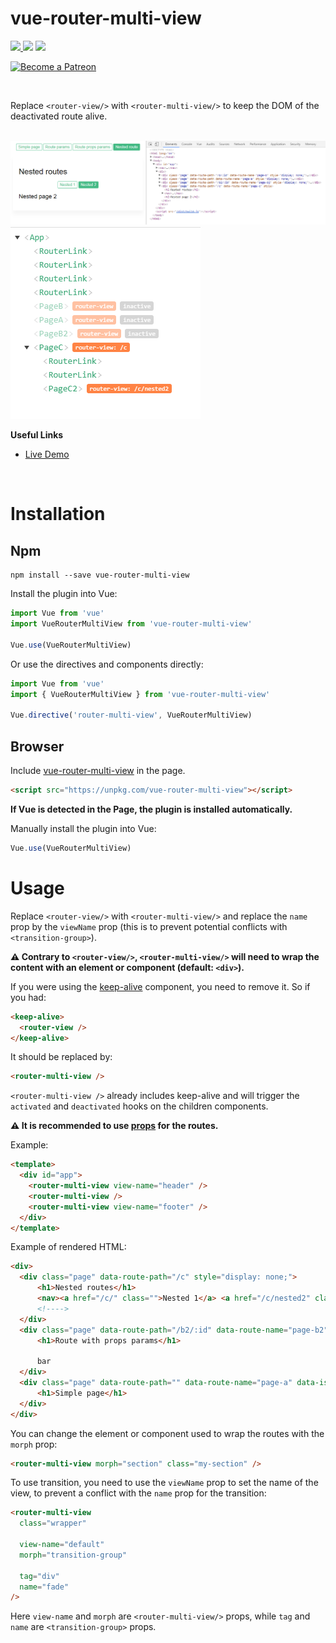 <h1>vue-router-multi-view</h1>

<p>
<a href="https://www.npmjs.com/package/vue-router-multi-view"><img src="https://img.shields.io/npm/v/vue-router-multi-view.svg"/> <img src="https://img.shields.io/npm/dm/vue-router-multi-view.svg"/></a> <a href="https://vuejs.org/"><img src="https://img.shields.io/badge/vue-2.x-brightgreen.svg"/></a>
</p>

<p>
  <a href="https://www.patreon.com/akryum" target="_blank">
    <img src="https://c5.patreon.com/external/logo/become_a_patron_button.png" alt="Become a Patreon">
  </a>
</p>

<br>

Replace `<router-view/>` with `<router-multi-view/>` to keep the DOM of the deactivated route alive.

<br>

<img src="https://raw.githubusercontent.com/Akryum/vue-router-multi-view/master/dom.png?token=ACqyfFwilHbGgjKVXt9ptb7GI0nS2zYVks5aHqoqwA%3D%3D"/>

<br>

<img src="https://raw.githubusercontent.com/Akryum/vue-router-multi-view/master/devtool.png?token=ACqyfDURGLlC0Gyb0z5xWHOUJCjZhbmYks5aHs85wA%3D%3D" />

<br>

**Useful Links**

- [Live Demo](https://akryum.github.io/vue-router-multi-view/)

<br>


# Installation

## Npm

```
npm install --save vue-router-multi-view
```

Install the plugin into Vue:

```javascript
import Vue from 'vue'
import VueRouterMultiView from 'vue-router-multi-view'

Vue.use(VueRouterMultiView)
```

Or use the directives and components directly:

```javascript
import Vue from 'vue'
import { VueRouterMultiView } from 'vue-router-multi-view'

Vue.directive('router-multi-view', VueRouterMultiView)
```

## Browser

Include [vue-router-multi-view](/dist/vue-router-multi-view.min.js) in the page.

```html
<script src="https://unpkg.com/vue-router-multi-view"></script>
```

**If Vue is detected in the Page, the plugin is installed automatically.**

Manually install the plugin into Vue:

```javascript
Vue.use(VueRouterMultiView)
```

# Usage

Replace `<router-view/>` with `<router-multi-view/>` and replace the `name` prop by the `viewName` prop (this is to prevent potential conflicts with `<transition-group>`).

**:warning: Contrary to `<router-view/>`, `<router-multi-view/>` will need to wrap the content with an element or component (default: `<div>`).**

If you were using the [keep-alive](https://vuejs.org/v2/api/#keep-alive) component, you need to remove it. So if you had:

```html
<keep-alive>
  <router-view />
</keep-alive>
```

It should be replaced by:

```html
<router-multi-view />
```

`<router-multi-view />` already includes keep-alive and will trigger the `activated` and `deactivated` hooks on the children components.

**:warning: It is recommended to use [props](https://router.vuejs.org/en/essentials/passing-props.html) for the routes.**

Example:

```html
<template>
  <div id="app">
    <router-multi-view view-name="header" />
    <router-multi-view />
    <router-multi-view view-name="footer" />
  </div>
</template>
```

Example of rendered HTML:

```html
<div>
  <div class="page" data-route-path="/c" style="display: none;">
      <h1>Nested routes</h1>
      <nav><a href="/c/" class="">Nested 1</a> <a href="/c/nested2" class="">Nested 2</a></nav>
      <!---->
  </div>
  <div class="page" data-route-path="/b2/:id" data-route-name="page-b2" style="display: none;">
      <h1>Route with props params</h1>

      bar
  </div>
  <div class="page" data-route-path="" data-route-name="page-a" data-is-active="true">
      <h1>Simple page</h1>
  </div>
</div>
```

You can change the element or component used to wrap the routes with the `morph` prop:

```html
<router-multi-view morph="section" class="my-section" />
```

To use transition, you need to use the `viewName` prop to set the name of the view, to prevent a conflict with the `name` prop for the transition:

```html
<router-multi-view
  class="wrapper"

  view-name="default"
  morph="transition-group"

  tag="div"
  name="fade"
/>
```

Here `view-name` and `morph` are `<router-multi-view/>` props, while `tag` and `name` are `<transition-group>` props.
